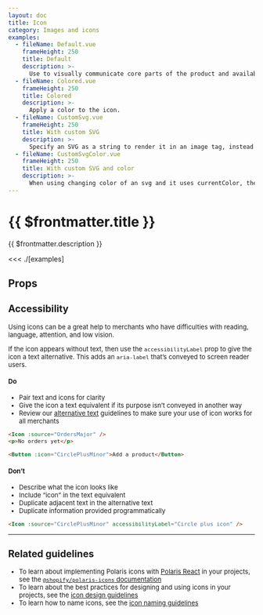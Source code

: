 ```yaml
---
layout: doc
title: Icon
category: Images and icons
examples:
  - fileName: Default.vue
    frameHeight: 250
    title: Default
    description: >-
      Use to visually communicate core parts of the product and available actions.
  - fileName: Colored.vue
    frameHeight: 250
    title: Colored
    description: >-
      Apply a color to the icon.
  - fileName: CustomSvg.vue
    frameHeight: 250
    title: With custom SVG
    description: >-
      Specify an SVG as a string to render it in an image tag, instead of an inline SVG to prevent script injection.
  - fileName: CustomSvgColor.vue
    frameHeight: 250
    title: With custom SVG and color
    description: >-
      When using changing color of an svg and it uses currentColor, the white color is applied.
---
```


# {{ $frontmatter.title }}

<Lede>

{{ $frontmatter.description }}

</Lede>

<Examples>

<<< ./[examples]

</Examples>

## Props

<PropsTable />

<div style="font-size: 0.8125rem">

## Accessibility

Using icons can be a great help to merchants who have difficulties with reading, language, attention, and low vision.

If the icon appears without text, then use the `accessibilityLabel` prop to give the icon a text alternative. This adds an `aria-label` that’s conveyed to screen reader users.

<DoDont>

#### Do

- Pair text and icons for clarity
- Give the icon a text equivalent if its purpose isn’t conveyed in another way
- Review our [alternative text](https://polaris.shopify.com/content/alternative-text) guidelines to make sure your use of icon works for all merchants

```html
<Icon :source="OrdersMajor" />
<p>No orders yet</p>
```

```html
<Button :icon="CirclePlusMinor">Add a product</Button>
```

#### Don’t

- Describe what the icon looks like
- Include “icon” in the text equivalent
- Duplicate adjacent text in the alternative text
- Duplicate information provided programmatically

```html
<Icon :source="CirclePlusMinor" accessibilityLabel="Circle plus icon" />
```

</DoDont>

---

## Related guidelines

- To learn about implementing Polaris icons with [Polaris React](https://github.com/Shopify/polaris-react) in your projects, see the [`@shopify/polaris-icons` documentation](https://www.npmjs.com/package/@shopify/polaris-icons)
- To learn about the best practices for designing and using icons in your projects, see the [icon design guidelines](https://polaris.shopify.com/design/icons)
- To learn how to name icons, see the [icon naming guidelines](https://polaris.shopify.com/content/naming#icons)

</div>
